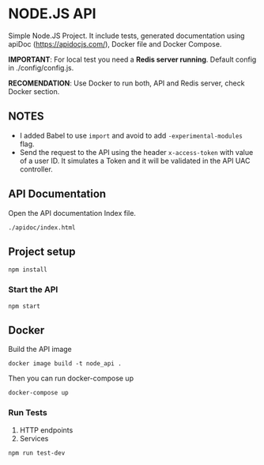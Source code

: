 # NODE.JS API #

Simple Node.JS Project. It include tests, generated documentation using apiDoc (https://apidocjs.com/), Docker file and Docker Compose.

**IMPORTANT**: For local test you need a **Redis server running**. Default config in ./config/config.js. 

**RECOMENDATION**: Use Docker to run both, API and Redis server, check Docker section.

## NOTES 
* I added Babel to use `import` and avoid to add `-experimental-modules` flag.
* Send the request to the API using the header `x-access-token` with value of a user ID. It simulates a Token and it will be validated in the API UAC controller.

## API Documentation
Open the API documentation Index file.
```
./apidoc/index.html
```

## Project setup
```
npm install
```

### Start the API
```
npm start
```

## Docker
Build the API image
```
docker image build -t node_api .
```

Then you can run docker-compose up
```
docker-compose up
```

### Run Tests
1. HTTP endpoints
2. Services
```
npm run test-dev
```
